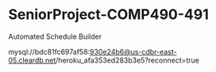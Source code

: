 # SeniorProject-COMP490-491
Automated Schedule Builder

mysql://bdc81fc697af58:930e24b6@us-cdbr-east-05.cleardb.net/heroku_afa353ed283b3e5?reconnect=true